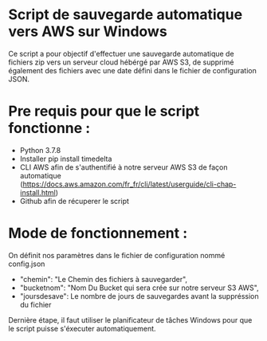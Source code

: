 # Script de sauvegarde automatique vers AWS sur Windows 

Ce script a pour objectif d'effectuer une sauvegarde automatique de fichiers zip vers un serveur cloud hébérgé par AWS S3, de supprimé également des fichiers avec une date défini dans le fichier de configuration JSON.

# Pre requis pour que le script fonctionne :

- Python 3.7.8
- Installer pip install timedelta
- CLI AWS afin de s'authentifié à notre serveur AWS S3 de façon automatique (https://docs.aws.amazon.com/fr_fr/cli/latest/userguide/cli-chap-install.html)
- Github afin de récuperer le script 

# Mode de fonctionnement :

On définit nos paramètres dans le fichier de configuration nommé config.json

- "chemin": "Le Chemin des fichiers à sauvegarder",
- "bucketnom": "Nom Du Bucket qui sera crée sur notre serveur S3 AWS",
- "joursdesave": Le nombre de jours de sauvegardes avant la suppréssion du fichier

Dernière étape, il faut utiliser le planificateur de tâches Windows pour que le script puisse s'éxecuter automatiquement.









